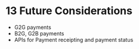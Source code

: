 # 13 Future Considerations



* G2G payments
* B2G, G2B payments
* APIs for Payment receipting and payment status
